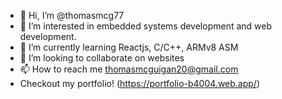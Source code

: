 - 👋 Hi, I’m @thomasmcg77
- 👀 I’m interested in embedded systems development and web development.
- 🌱 I’m currently learning Reactjs, C/C++, ARMv8 ASM
- 💞️ I’m looking to collaborate on websites
- 📫 How to reach me thomasmcguigan20@gmail.com
- Checkout my portfolio! (https://portfolio-b4004.web.app/)

<!---
thomasmcg77/thomasmcg77 is a ✨ special ✨ repository because its `README.md` (this file) appears on your GitHub profile.
You can click the Preview link to take a look at your changes.
--->
